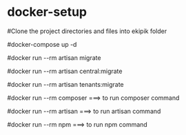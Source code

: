 # docker-setup

#Clone the project directories and files into ekipik folder

#docker-compose up -d 

#docker run --rm artisan migrate 

#docker run --rm artisan central:migrate 

#docker run --rm artisan tenants:migrate 


#docker run --rm composer ===> to run composer command 

#docker run --rm artisan  ===> to run artisan command 

#docker run --rm npm  ===> to run npm command
